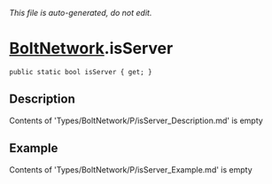 *This file is auto-generated, do not edit.*

# [BoltNetwork](Types/BoltNetwork.md).isServer
`public static bool isServer { get; }`
## Description
Contents of 'Types/BoltNetwork/P/isServer_Description.md' is empty
## Example
Contents of 'Types/BoltNetwork/P/isServer_Example.md' is empty
